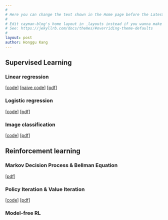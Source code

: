 ```yaml
---
#
# Here you can change the text shown in the Home page before the Latest Posts section.
#
# Edit cayman-blog's home layout in _layouts instead if you wanna make some changes
# See: https://jekyllrb.com/docs/themes/#overriding-theme-defaults
#
layout: post
author: Honggu Kang
---
```


## Supervised Learning
### Linear regression
[[code](./src_code/lec1/linear_regression.py)]
[[naive code](./src_code/lec1/linear_regression_naive.py.py)]
[[pdf](./pdf/lec1_linearRegression.pdf)]

### Logistic regression
[[code](./src_code/lec2/logistic_regression.py)]
[[pdf](./pdf/lec2_logisticRegression.pdf)]

### Image classification
[[code](./src_code/lec3/mnist_classification.py)]
[[pdf](./pdf/lec3_mnistClassification.pdf)]


## Reinforcement learning
### Markov Decision Process & Bellman Equation
[[pdf](./pdf/lecRL1_MDP.pdf)]

### Policy Iteration & Value Iteration
[[code](./src_code/lecRL/policyValueIteration.py)]
[[pdf](./pdf/lecRL2_policyValueIteration.pdf)]

### Model-free RL